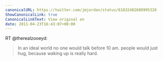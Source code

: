 ```yaml
---
canonicalURL: https://twitter.com/jmjordan/status/61832482688995328
ShowCanonicalLink: true
CanonicalLinkText: View original on
date: 2011-04-23T16:43:07+00:00
---
```

RT @therealzooeyd:
> In an ideal world no one would talk before 10 am. people would just hug, because waking up is really hard.